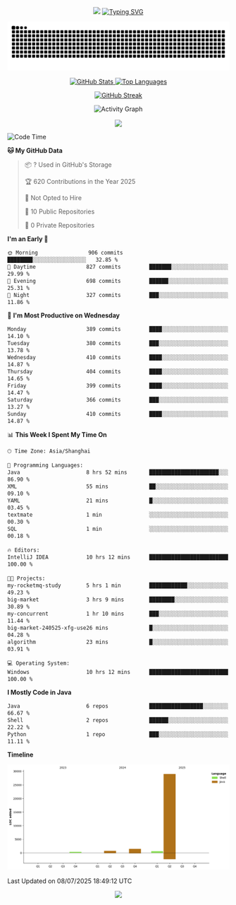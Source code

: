 <!-- -->

<p align="center">
<img src="https://capsule-render.vercel.app/api?type=waving&color=timeGradient&height=300&&section=header&text=HI%20THEME!&fontSize=90&fontAlign=50&fontAlignY=30&desc=I%20am%20AlfonsoKevin!&descAlign=50&descSize=30&descAlignY=60&animation=twinkling" />
    <a align="center" href="https://www.kaijavademo.top/"><img src="https://readme-typing-svg.demolab.com?font=Fira+Code&center=true&pause=1000&width=435&lines=Welcome+to+my+GitHub+profile+page!;%E6%AC%A2%E8%BF%8E%E6%9D%A5%E5%88%B0%E6%88%91%E7%9A%84GitHub%E4%B8%BB%E9%A1%B5%EF%BC%81" alt="Typing SVG" height=200 /> </a>
</p>
 <p align="center"><img src="https://raw.githubusercontent.com/AlfonsoKevin/AlfonsoKevin/output/github-contribution-grid-snake.svg"></p>

</p>


<p align="center" >
  <a href="https://github.com/AlfonsoKevin">  
    <img src="https://github-readme-stats.vercel.app/api/?username=AlfonsoKevin&layout=compact&border_radius=20" width="400"  alt="GitHub Stats" />
  </a>
  <a href="https://www.kaijavademo.top/">
    <img src="https://github-readme-stats.vercel.app/api/top-langs/?username=AlfonsoKevin&layout=compact&border_radius=20" width=400 alt="Top Languages"/>
  </a>
</p>


<p align="center">
    <a href="https://github.com/AlfonsoKevin">
    <img src="https://streak-stats.demolab.com?user=AlfonsoKevin&theme=transparent&hide_border=false%C2%A0%C2%A0%E5%81%87&short_numbers=false%C2%A0%C2%A0%E5%81%87&card_width=595&card_height=234" height="400"  alt="GitHub Streak" />
    </a>
</p>



<p align="center">
    <img width="800" src="https://github-readme-activity-graph.vercel.app/graph?username=AlfonsoKevin&theme=github-compact&hide_border=true&area=true&from=2024-06-01&to=2024-12-31&grid=false&custom_title=Activity%20Graph" alt="Activity Graph" title="Activity Graph" />
</p> 




<p align="center">
	<img align="center" src="https://skillicons.dev/icons?i=idea,java,mysql,redis,spring,rocket,html,css,js,react,linux,py,c,clion,docker,md,stackoverflow&theme=light" />    
</p>


<!--START_SECTION:waka-->
![Code Time](http://img.shields.io/badge/Code%20Time-141%20hrs%2013%20mins-blue)

**🐱 My GitHub Data** 

> 📦 ? Used in GitHub's Storage 
 > 
> 🏆 620 Contributions in the Year 2025
 > 
> 🚫 Not Opted to Hire
 > 
> 📜 10 Public Repositories 
 > 
> 🔑 0 Private Repositories 
 > 
**I'm an Early 🐤** 

```text
🌞 Morning                906 commits         ████████░░░░░░░░░░░░░░░░░   32.85 % 
🌆 Daytime                827 commits         ███████░░░░░░░░░░░░░░░░░░   29.99 % 
🌃 Evening                698 commits         ██████░░░░░░░░░░░░░░░░░░░   25.31 % 
🌙 Night                  327 commits         ███░░░░░░░░░░░░░░░░░░░░░░   11.86 % 
```
📅 **I'm Most Productive on Wednesday** 

```text
Monday                   389 commits         ████░░░░░░░░░░░░░░░░░░░░░   14.10 % 
Tuesday                  380 commits         ███░░░░░░░░░░░░░░░░░░░░░░   13.78 % 
Wednesday                410 commits         ████░░░░░░░░░░░░░░░░░░░░░   14.87 % 
Thursday                 404 commits         ████░░░░░░░░░░░░░░░░░░░░░   14.65 % 
Friday                   399 commits         ████░░░░░░░░░░░░░░░░░░░░░   14.47 % 
Saturday                 366 commits         ███░░░░░░░░░░░░░░░░░░░░░░   13.27 % 
Sunday                   410 commits         ████░░░░░░░░░░░░░░░░░░░░░   14.87 % 
```


📊 **This Week I Spent My Time On** 

```text
🕑︎ Time Zone: Asia/Shanghai

💬 Programming Languages: 
Java                     8 hrs 52 mins       ██████████████████████░░░   86.90 % 
XML                      55 mins             ██░░░░░░░░░░░░░░░░░░░░░░░   09.10 % 
YAML                     21 mins             █░░░░░░░░░░░░░░░░░░░░░░░░   03.45 % 
textmate                 1 min               ░░░░░░░░░░░░░░░░░░░░░░░░░   00.30 % 
SQL                      1 min               ░░░░░░░░░░░░░░░░░░░░░░░░░   00.18 % 

🔥 Editors: 
IntelliJ IDEA            10 hrs 12 mins      █████████████████████████   100.00 % 

🐱‍💻 Projects: 
my-rocketmq-study        5 hrs 1 min         ████████████░░░░░░░░░░░░░   49.23 % 
big-market               3 hrs 9 mins        ████████░░░░░░░░░░░░░░░░░   30.89 % 
my-concurrent            1 hr 10 mins        ███░░░░░░░░░░░░░░░░░░░░░░   11.44 % 
big-market-240525-xfg-use26 mins             █░░░░░░░░░░░░░░░░░░░░░░░░   04.28 % 
algorithm                23 mins             █░░░░░░░░░░░░░░░░░░░░░░░░   03.91 % 

💻 Operating System: 
Windows                  10 hrs 12 mins      █████████████████████████   100.00 % 
```

**I Mostly Code in Java** 

```text
Java                     6 repos             █████████████████░░░░░░░░   66.67 % 
Shell                    2 repos             ██████░░░░░░░░░░░░░░░░░░░   22.22 % 
Python                   1 repo              ███░░░░░░░░░░░░░░░░░░░░░░   11.11 % 
```



**Timeline**

![Lines of Code chart](https://raw.githubusercontent.com/AlfonsoKevin/AlfonsoKevin/main/assets/bar_graph.png)


 Last Updated on 08/07/2025 18:49:12 UTC
<!--END_SECTION:waka-->

<p align="center">
    <a href="https://github.com/AlfonsoKevin"></a><img src="https://img.shields.io/badge/GitHub-grey?logo=github" />
</p>
